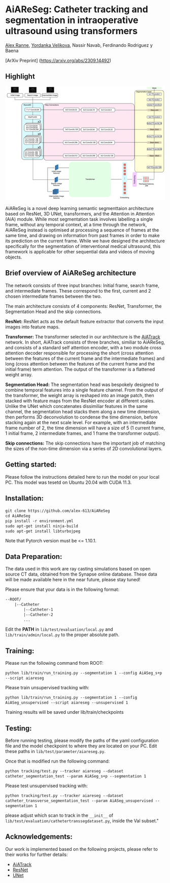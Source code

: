 # AiAReSeg: Catheter tracking and segmentation in intraoperative ultrasound using transformers

[Alex Ranne](https://github.com/alex-613), [Yordanka Velikova](https://github.com/danivelikova), Nassir Navab, Ferdinando Rodriguez y Baena

[ArXiv Preprint] (https://arxiv.org/abs/2309.14492)

## Highlight

![](AiAReSeg.png)

AiAReSeg is a novel deep learning semantic segmenttaion architecture based on ResNet, 3D UNet, transformers, and the Attention in Attention (AiA) module.
While most segmentation task involves labelling a single frame, without any temporal context, at a time through the network, AiAReSeg instead is optimised at
processing a sequence of frames at the same time, and drawing on information from past frames in order to make its prediction on the current frame.
While we have designed the architecture specifically for the segmentation of interventional medical ultrasound, this framework is applicable for other sequential data
and videos of moving objects.

## Brief overview of AiAReSeg architecture

The network consists of three input branches: Initial frame, search frame, and intermediate frames. These correspond to the
first, current and 2 chosen intermediate frames between the two.

The main architecture consists of 4 components: ResNet, Transformer, the Segmentation Head and the skip connections.

**ResNet:** ResNet acts as the default feature extractor that converts the input images into feature maps. 

**Transformer:** The transformer selected in our architecture is the [AiATrack](https://github.com/Little-Podi/AiATrack) network. In short, AiATrack consists of three
branches, similiar to AiAReSeg, and consists of a standard self attention encoder, with a two module cross attention decoder responsible for processing the
short (cross attention between the features of the current frame and the intermediate frames) and long (cross attention between the features of the current frame and the initial
frame) term attention. The output of the transformer is a flattened weight array.

**Segmentation Head:** The segmentation head was bespokely designed to combine temporal features into a single feature channel. From the output
of the transformer, the weight array is reshaped into an image patch, then stacked with feature maps from the ResNet encoder at different scales.
Unlike the UNet which concatenates dissimiliar features in the same channel, the segmentation head stacks them along a new time dimension, then performs 3D deconvolution to 
condense the time dimension, before stacking again at the next scale level. For example, with an intermediate frame number of 2, the time dimension will have a size of 5 
(1 current frame, 1 initial frame, 2 intermediate frames, and 1 frame the transformer output).

**Skip connections:** The skip connections have the important job of matching the sizes of the non-time dimension via a series of 2D convolutional layers.

## Getting started:

Please follow the instructions detailed here to run the model on your local PC. This model was tesetd on Ubuntu 20.04 with CUDA 11.3.

## Installation:

    git clone https://github.com/alex-613/AiAReSeg
    cd AiAReSeg
    pip install -r environment.yml
    sudo apt-get install ninja-build
    sudo apt-get install libturbojpeg

Note that Pytorch version must be <= 1.10.1.

## Data Preparation:

The data used in this work are ray casting simulations based on open source CT data, obtained from the Synapse online database.
These data will be made available here in the near future, please stay tuned!

Please ensure that your data is in the following format:

    --ROOT/
        |--Catheter
            |--Catheter-1
            |--Catheter-2
            ...

Edit the **PATH** in ```lib/test/evaluation/local.py``` and ```lib/train/admin/local.py``` to the proper absolute path.

## Training:
Please run the following command from ROOT:

    python lib/train/run_training.py --segmentation 1 --config AiASeg_s+p --script aiareseg

Please train unsupervised tracking with:

    python lib/train/run_training.py --segmentation 1 --config AiASeg_unsupervised --script aiareseg --unsupervised 1

Training results will be saved under lib/train/checkpoints
## Testing:

Before running testing, please modify the paths of the yaml configuration file and the model checkpoint to where they are located on your PC.
Edit these paths in ```lib/test/parameter/aiareseg.py```.

Once that is modified run the following command:

    python tracking/test.py --tracker aiareseg --dataset catheter_segmentation_test --param AiASeg_s+p --segmentation 1

Please test unsupervised tracking with:

    python tracking/test.py --tracker aiareseg --dataset catheter_transverse_segmentation_test --param AiASeg_unsupervised --segmentation 1

please adjust which scan to track in the ```__init__``` of ```lib/test/evaluation/cathetertranssegdataset.py```, inside the Val subset."

## Acknowledgements:

Our work is implemented based on the following projects, please refer to their works for further details:

- [AiATrack](https://github.com/Little-Podi/AiATrack)
- [ResNet](https://openaccess.thecvf.com/content_cvpr_2016/html/He_Deep_Residual_Learning_CVPR_2016_paper.html)
- [UNet](https://arxiv.org/abs/1505.04597)
